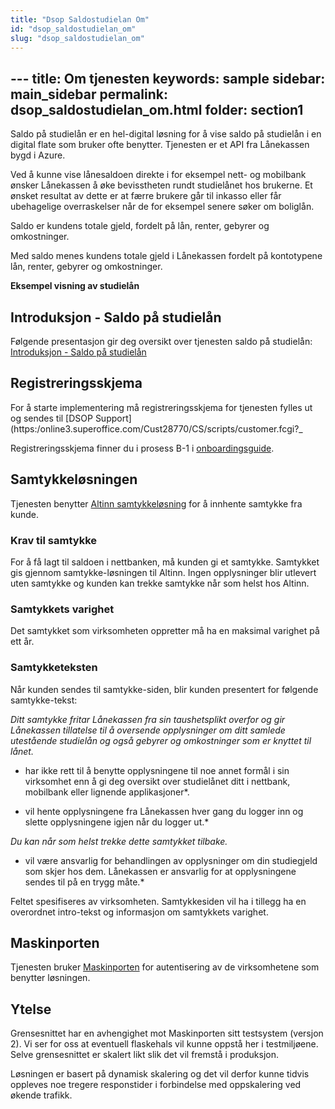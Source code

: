 ```yaml
---
title: "Dsop Saldostudielan Om"
id: "dsop_saldostudielan_om"
slug: "dsop_saldostudielan_om"
---
```


﻿---
title: Om tjenesten
keywords: sample
sidebar: main_sidebar
permalink: dsop_saldostudielan_om.html
folder: section1
---

Saldo på studielån er en hel-digital løsning for å vise saldo på studielån i en digital flate som bruker ofte benytter. Tjenesten er et API fra Lånekassen bygd i Azure.

Ved å kunne vise lånesaldoen direkte i for eksempel nett- og mobilbank ønsker Lånekassen å øke bevisstheten rundt studielånet hos brukerne. Et ønsket resultat av dette er at færre brukere går til inkasso eller får ubehagelige overraskelser når de for eksempel senere søker om boliglån. 

Saldo er kundens totale gjeld, fordelt på lån, renter, gebyrer og omkostninger.


Med saldo menes kundens totale gjeld i Lånekassen fordelt på kontotypene lån, renter, gebyrer og omkostninger.

**Eksempel visning av studielån**

[<!-- Comment fixed -->](images/studielan.png)


## Introduksjon - Saldo på studielån
Følgende presentasjon gir deg oversikt over tjenesten saldo på studielån: [Introduksjon - Saldo på studielån](/assets/DSOP-Introduksjon-til-Saldo-på-studielån.pdf)

## Registreringsskjema

For å starte implementering må registreringsskjema for tjenesten fylles ut og sendes til [DSOP Support](https:/online3.superoffice.com/Cust28770/CS/scripts/customer.fcgi?_ 

Registreringsskjema finner du i prosess B-1 i [onboardingsguide](https:/dokumentasjon.dsop.no/dsop_saldostudielan_onboarding.html#b---registrering-og-avtaleinng%C3%A5else).

## Samtykkeløsningen
Tjenesten benytter [Altinn samtykkeløsning](https:/altinn.github.io/docs/utviklingsguider/samtykke/datakonsument/) for å innhente samtykke fra kunde. 

### Krav til samtykke

For å få lagt til saldoen i nettbanken, må kunden gi et samtykke. Samtykket gis gjennom samtykke-løsningen til Altinn. Ingen opplysninger blir utlevert uten samtykke og kunden kan trekke samtykke når som helst hos Altinn.

### Samtykkets varighet

Det samtykket som virksomheten oppretter må ha en maksimal varighet på ett år.

### Samtykketeksten

Når kunden sendes til samtykke-siden, blir kunden presentert for følgende samtykke-tekst:<br >

*Ditt samtykke fritar Lånekassen fra sin taushetsplikt overfor  og gir Lånekassen tillatelse til å oversende opplysninger om ditt samlede utestående studielån og også gebyrer og omkostninger som er knyttet til lånet.*

* har ikke rett til å benytte opplysningene til noe annet formål i sin virksomhet enn å gi deg oversikt over studielånet ditt i nettbank, mobilbank eller lignende applikasjoner*.

* vil hente opplysningene fra Lånekassen hver gang du logger inn og slette opplysningene igjen når du logger ut.*

*Du kan når som helst trekke dette samtykket tilbake.*

* vil være ansvarlig for behandlingen av opplysninger om din studiegjeld som skjer hos dem. Lånekassen er ansvarlig for at opplysningene sendes til  på en trygg måte.*<br >


Feltet  spesifiseres av virksomheten. Samtykkesiden vil ha i tillegg ha en overordnet intro-tekst og informasjon om samtykkets varighet.


## Maskinporten
Tjenesten bruker [Maskinporten](https:/samarbeid.digdir.no/maskinporten/dette-er-maskinporten/96) for autentisering av de virksomhetene som benytter løsningen.

## Ytelse

Grensesnittet har en avhengighet mot Maskinporten sitt testsystem (versjon 2). Vi ser for oss at eventuell flaskehals vil kunne oppstå her i testmiljøene. Selve grensesnittet er skalert likt slik det vil fremstå i produksjon. <br >

Løsningen er basert på dynamisk skalering og det vil derfor kunne tidvis oppleves noe tregere responstider i forbindelse med oppskalering ved økende trafikk.
